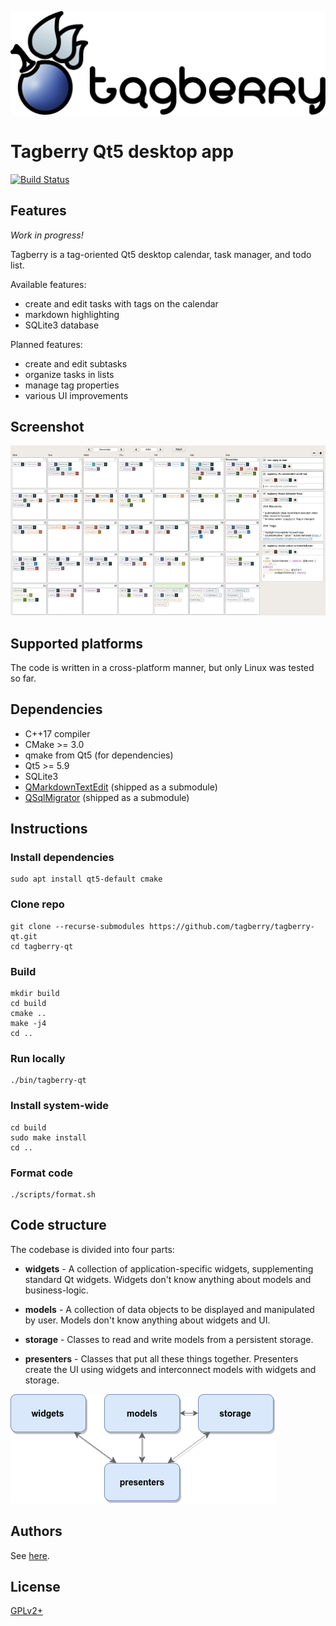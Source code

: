 ![Tagberry](./images/logo.png)

# Tagberry Qt5 desktop app

[![Build Status](https://travis-ci.org/tagberry/tagberry-qt.svg?branch=master)](https://travis-ci.org/tagberry/tagberry-qt)

## Features

*Work in progress!*

Tagberry is a tag-oriented Qt5 desktop calendar, task manager, and todo list.

Available features:

* create and edit tasks with tags on the calendar
* markdown highlighting
* SQLite3 database

Planned features:

* create and edit subtasks
* organize tasks in lists
* manage tag properties
* various UI improvements

## Screenshot

[![Screenshot](./images/screenshot_scaled.png)](https://raw.githubusercontent.com/tagberry/tagberry-qt/master/images/screenshot.png)

## Supported platforms

The code is written in a cross-platform manner, but only Linux was tested so far.

## Dependencies

* C++17 compiler
* CMake >= 3.0
* qmake from Qt5 (for dependencies)
* Qt5 >= 5.9
* SQLite3
* [QMarkdownTextEdit](https://github.com/pbek/qmarkdowntextedit) (shipped as a submodule)
* [QSqlMigrator](https://github.com/hicknhack-software/QSqlMigrator) (shipped as a submodule)

## Instructions

### Install dependencies

```
sudo apt install qt5-default cmake
```

### Clone repo

```
git clone --recurse-submodules https://github.com/tagberry/tagberry-qt.git
cd tagberry-qt
```

### Build

```
mkdir build
cd build
cmake ..
make -j4
cd ..
```

### Run locally

```
./bin/tagberry-qt
```

### Install system-wide

```
cd build
sudo make install
cd ..
```

### Format code

```
./scripts/format.sh
```

## Code structure

The codebase is divided into four parts:

* **widgets** - A collection of application-specific widgets, supplementing standard Qt widgets. Widgets don't know anything about models and business-logic.

* **models** - A collection of data objects to be displayed and manipulated by user. Models don't know anything about widgets and UI.

* **storage** - Classes to read and write models from a persistent storage.

* **presenters** - Classes that put all these things together. Presenters create the UI using widgets and interconnect models with widgets and storage.

![Code Structure](./images/diagram.png)

## Authors

See [here](https://github.com/tagberry/tagberry-qt/graphs/contributors).

## License

[GPLv2+](LICENSE)
